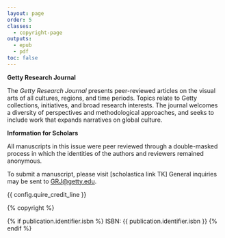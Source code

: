```yaml
---
layout: page
order: 5
classes:
  - copyright-page
outputs:
  - epub
  - pdf
toc: false
---
```


**Getty Research Journal**

The *Getty Research Journal* presents peer-reviewed articles on the visual arts of all cultures, regions, and time periods. Topics relate to Getty collections, initiatives, and broad research interests. The journal welcomes a diversity of perspectives and methodological approaches, and seeks to include work that expands narratives on global culture.

**Information for Scholars**

All manuscripts in this issue were peer reviewed through a double-masked process in which the identities of the authors and reviewers remained anonymous.

To submit a manuscript, please visit
[scholastica link TK] 
General inquiries may be sent to 
GRJ@getty.edu.


{{ config.quire_credit_line }}


{% copyright %}

{% if publication.identifier.isbn %}
ISBN: {{ publication.identifier.isbn }}
{% endif %}
